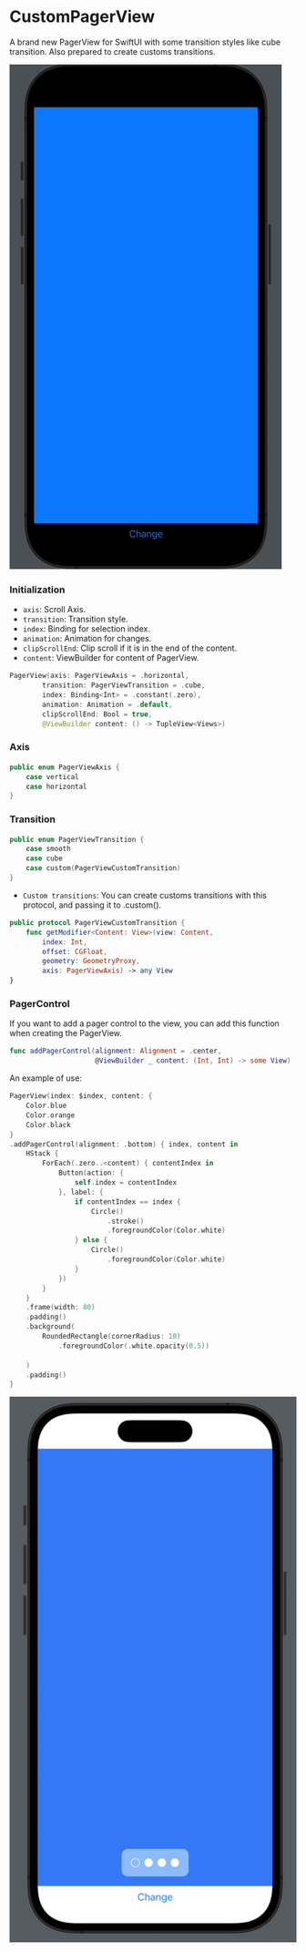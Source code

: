# CustomPagerView

A brand new PagerView for SwiftUI with some transition styles like cube transition. Also prepared to create customs transitions.

![PagerView](./video.gif)

### Initialization

- `axis`: Scroll Axis.
- `transition`: Transition style.
- `index`: Binding for selection index.
- `animation`: Animation for changes.
- `clipScrollEnd`: Clip scroll if it is in the end of the content.
- `content`: ViewBuilder for content of PagerView.

```swift
PagerView(axis: PagerViewAxis = .horizontal,
        transition: PagerViewTransition = .cube,
        index: Binding<Int> = .constant(.zero),
        animation: Animation = .default,
        clipScrollEnd: Bool = true,
        @ViewBuilder content: () -> TupleView<Views>)
```

### Axis
```swift
public enum PagerViewAxis {
    case vertical
    case horizontal
}
```

### Transition

```swift
public enum PagerViewTransition {
    case smooth
    case cube
    case custom(PagerViewCustomTransition)
}
```
  
- `Custom transitions`: You can create customs transitions with this protocol, and passing it to .custom().

```swift
public protocol PagerViewCustomTransition {
    func getModifier<Content: View>(view: Content,
        index: Int,
        offset: CGFloat,
        geometry: GeometryProxy,
        axis: PagerViewAxis) -> any View
}
```
    
### PagerControl

If you want to add a pager control to the view, you can add this function when creating the PagerView.

```swift
func addPagerControl(alignment: Alignment = .center,
                     @ViewBuilder _ content: (Int, Int) -> some View)
```

An example of use: 

```swift
PagerView(index: $index, content: {
    Color.blue
    Color.orange
    Color.black
}
.addPagerControl(alignment: .bottom) { index, content in
    HStack {
        ForEach(.zero..<content) { contentIndex in
            Button(action: {
                self.index = contentIndex
            }, label: {
                if contentIndex == index {
                    Circle()
                        .stroke()
                        .foregroundColor(Color.white)
                } else {
                    Circle()
                        .foregroundColor(Color.white)
                }
            })
        }
    }
    .frame(width: 80)
    .padding()
    .background(
        RoundedRectangle(cornerRadius: 10)
            .foregroundColor(.white.opacity(0.5))
        
    )
    .padding()
}
```
![PagerControl](./pagercontrol.png)
